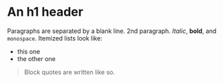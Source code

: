 An h1 header
============
Paragraphs are separated by a blank line.
2nd paragraph. *Italic*, **bold**, and `monospace`. Itemized lists
look like:
 * this one
 * the other one
> Block quotes are written like so.
